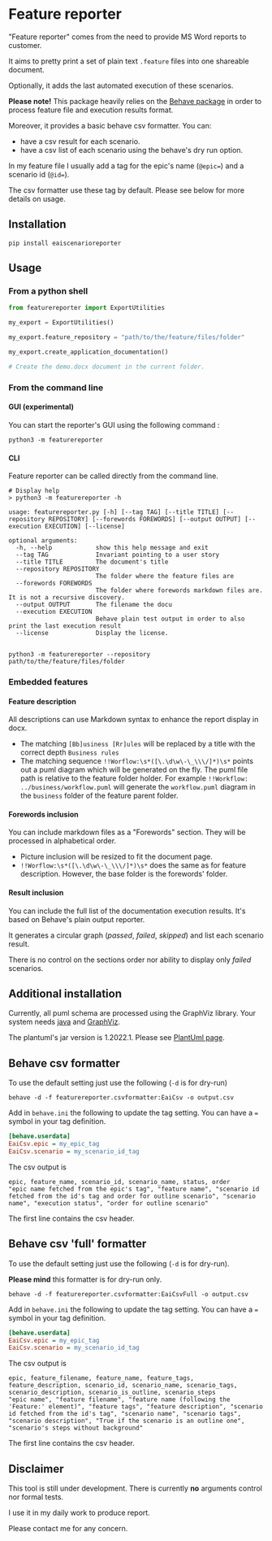# Feature reporter

"Feature reporter" comes from the need to provide MS Word reports to customer.

It aims to pretty print a set of plain text `.feature` files into one shareable document.

Optionally, it adds the last automated execution of these scenarios.

**Please note!** This package heavily relies on the [Behave package](https://behave.readthedocs.io/en/stable/) in order 
to process feature file and execution results format.

Moreover, it provides a basic behave csv formatter. You can:

- have a csv result for each scenario.
- have a csv list of each scenario using the behave's dry run option.

In my feature file I usually add a tag for the epic's name (`@epic=`) and a scenario id (`@id=`).

The csv formatter use these tag by default. Please see below for more details on usage.

## Installation 

```
pip install eaiscenarioreporter
```

## Usage

### From a python shell

```python
from featurereporter import ExportUtilities

my_export = ExportUtilities()

my_export.feature_repository = "path/to/the/feature/files/folder"

my_export.create_application_documentation()

# Create the demo.docx document in the current folder.
```

### From the command line

#### GUI (experimental)

You can start the reporter's GUI using the following command :

```commandline
python3 -m featurereporter
```

#### CLI 

Feature reporter can be called directly from the command line.

```
# Display help
> python3 -m featurereporter -h

usage: featurereporter.py [-h] [--tag TAG] [--title TITLE] [--repository REPOSITORY] [--forewords FOREWORDS] [--output OUTPUT] [--execution EXECUTION] [--license]

optional arguments:
  -h, --help            show this help message and exit
  --tag TAG             Invariant pointing to a user story
  --title TITLE         The document's title
  --repository REPOSITORY
                        The folder where the feature files are
  --forewords FOREWORDS
                        The folder where forewords markdown files are. It is not a recursive discovery.
  --output OUTPUT       The filename the docu
  --execution EXECUTION
                        Behave plain test output in order to also print the last execution result
  --license             Display the license.


```
 
```commandline
python3 -m featurereporter --repository path/to/the/feature/files/folder
```

### Embedded features

#### Feature description

All descriptions can use Markdown syntax to enhance the report display in docx.

- The matching `[Bb]usiness [Rr]ules` will be replaced by a title with the correct depth `Business rules`
- The matching sequence `!!Worflow:\s*([\.\d\w\-\_\\\/]*)\s*` points out a puml diagram which will be generated on the fly. 
The puml file path is relative to the feature folder holder. For example `!!Workflow: ../business/workflow.puml` will generate the `workflow.puml` diagram in the `business` folder of the feature parent folder. 


#### Forewords inclusion

You can include markdown files as a "Forewords" section. They will be processed in alphabetical order.

- Picture inclusion will be resized to fit the document page.
- `!!Worflow:\s*([\.\d\w\-\_\\\/]*)\s*` does the same as for feature description. However, the base folder is the forewords' folder.

#### Result inclusion

You can include the full list of the documentation execution results. It's based on Behave's plain output reporter.

It generates a circular graph (*passed*, *failed*, *skipped*) and list each scenario result.

There is no control on the sections order nor ability to display only *failed* scenarios.

## Additional installation

Currently, all puml schema are processed using the GraphViz library. Your system needs [java](https://www.java.com/en/download/) and [GraphViz](https://graphviz.org/download/).

The plantuml's jar version is 1.2022.1. Please see [PlantUml page](https://plantuml.com/en/).


## Behave csv formatter

To use the default setting just use the following (`-d` is for dry-run)

```commandline
behave -d -f featurereporter.csvformatter:EaiCsv -o output.csv
```

Add in `behave.ini` the following to update the tag setting. You can have a `=` symbol in your tag definition.

```ini
[behave.userdata]
EaiCsv.epic = my_epic_tag
EaiCsv.scenario = my_scenario_id_tag
```


The csv output is 

```csv
epic, feature_name, scenario_id, scenario_name, status, order
"epic name fetched from the epic's tag", "feature name", "scenario id fetched from the id's tag and order for outline scenario", "scenario name", "execution status", "order for outline scenario"
```

The first line contains the csv header.


## Behave csv 'full' formatter

To use the default setting just use the following (`-d` is for dry-run).

**Please mind** this formatter is for dry-run only.

```commandline
behave -d -f featurereporter.csvformatter:EaiCsvFull -o output.csv
```

Add in `behave.ini` the following to update the tag setting. You can have a `=` symbol in your tag definition.

```ini
[behave.userdata]
EaiCsv.epic = my_epic_tag
EaiCsv.scenario = my_scenario_id_tag
```


The csv output is 

```csv
epic, feature_filename, feature_name, feature_tags, feature_description, scenario_id, scenario_name, scenario_tags, scenario_description, scenario_is_outline, scenario_steps
"epic name", "feature filename", "feature name (following the 'Feature:' element)", "feature tags", "feature description", "scenario id fetched from the id's tag", "scenario name", "scenario tags", "scenario description", "True if the scenario is an outline one", "scenario's steps without background"
```

The first line contains the csv header.

## Disclaimer

This tool is still under development. There is currently **no** arguments control nor formal tests.

I use it in my daily work to produce report.

Please contact me for any concern.